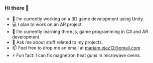 ### Hi there 👋

<!--
**Maryam-Ejaz/Maryam-Ejaz** is a ✨ _special_ ✨ repository because its `README.md` (this file) appears on your GitHub profile.-->


- 🔭 I’m currently working on a 3D game development using Unity.
- 💻 I plan to work on an AR project.
- 🌱 I’m currently learning three.js, game programming in C# and AR development.
- 💬 Ask me about stuff related to my projects.
- 📫 Feel free to drop me an email at mariam.ejaz12@gmail.com
- ⚡ Fun fact: I can fix magnetron heat guns in microwave ovens.

